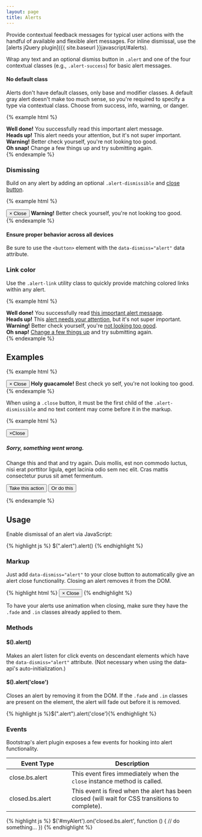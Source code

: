 ```yaml
---
layout: page
title: Alerts
---
```


Provide contextual feedback messages for typical user actions with the handful of available and flexible alert messages. For inline dismissal, use the [alerts jQuery plugin]({{ site.baseurl }}javascript/#alerts).

Wrap any text and an optional dismiss button in `.alert` and one of the four contextual classes (e.g., `.alert-success`) for basic alert messages.

<div class="bd-callout bd-callout-info">
  <h4>No default class</h4>
  <p>Alerts don't have default classes, only base and modifier classes. A default gray alert doesn't make too much sense, so you're required to specify a type via contextual class. Choose from success, info, warning, or danger.</p>
</div>

{% example html %}
<div class="alert alert-success" role="alert">
  <strong>Well done!</strong> You successfully read this important alert message.
</div>
<div class="alert alert-info" role="alert">
  <strong>Heads up!</strong> This alert needs your attention, but it's not super important.
</div>
<div class="alert alert-warning" role="alert">
  <strong>Warning!</strong> Better check yourself, you're not looking too good.
</div>
<div class="alert alert-danger" role="alert">
  <strong>Oh snap!</strong> Change a few things up and try submitting again.
</div>
{% endexample %}

### Dismissing

Build on any alert by adding an optional `.alert-dismissible` and [close button]().

{% example html %}
<div class="alert alert-warning alert-dismissible" role="alert">
  <button type="button" class="close" data-dismiss="alert" aria-label="Close">
    <span aria-hidden="true">&times;</span>
    <span class="sr-only">Close</span>
  </button>
  <strong>Warning!</strong> Better check yourself, you're not looking too good.
</div>
{% endexample %}

<div class="bd-callout bd-callout-warning">
  <h4>Ensure proper behavior across all devices</h4>
  <p>Be sure to use the <code>&lt;button&gt;</code> element with the <code>data-dismiss="alert"</code> data attribute.</p>
</div>

### Link color

Use the `.alert-link` utility class to quickly provide matching colored links within any alert.

{% example html %}
<div class="alert alert-success" role="alert">
  <strong>Well done!</strong> You successfully read <a href="#" class="alert-link">this important alert message</a>.
</div>
<div class="alert alert-info" role="alert">
  <strong>Heads up!</strong> This <a href="#" class="alert-link">alert needs your attention</a>, but it's not super important.
</div>
<div class="alert alert-warning" role="alert">
  <strong>Warning!</strong> Better check yourself, you're <a href="#" class="alert-link">not looking too good</a>.
</div>
<div class="alert alert-danger" role="alert">
  <strong>Oh snap!</strong> <a href="#" class="alert-link">Change a few things up</a> and try submitting again.
</div>
{% endexample %}


## Examples

{% example html %}
<div class="alert alert-warning alert-dismissible fade in" role="alert">
  <button type="button" class="close" data-dismiss="alert" aria-label="Close">
    <span aria-hidden="true">&times;</span>
    <span class="sr-only">Close</span>
  </button>
  <strong>Holy guacamole!</strong> Best check yo self, you're not looking too good.
</div>
{% endexample %}

When using a `.close` button, it must be the first child of the `.alert-dismissible` and no text content may come before it in the markup.

{% example html %}
<div class="alert alert-danger alert-dismissible fade in" role="alert">
  <button type="button" class="close" data-dismiss="alert"><span aria-hidden="true">&times;</span><span class="sr-only">Close</span></button>
  <h5 class="alert-heading">Sorry, something went wrong.</h5>
  <p>Change this and that and try again. Duis mollis, est non commodo luctus, nisi erat porttitor ligula, eget lacinia odio sem nec elit. Cras mattis consectetur purus sit amet fermentum.</p>
  <p>
    <button type="button" class="btn btn-danger">Take this action</button>
    <button type="button" class="btn btn-secondary">Or do this</button>
  </p>
</div>
{% endexample %}

## Usage

Enable dismissal of an alert via JavaScript:

{% highlight js %}
$(".alert").alert()
{% endhighlight %}

### Markup

Just add `data-dismiss="alert"` to your close button to automatically give an alert close functionality. Closing an alert removes it from the DOM.

{% highlight html %}
<button type="button" class="close" data-dismiss="alert" aria-label="Close">
  <span aria-hidden="true">&times;</span>
  <span class="sr-only">Close</span>
</button>
{% endhighlight %}

To have your alerts use animation when closing, make sure they have the `.fade` and `.in` classes already applied to them.

### Methods

#### $().alert()

Makes an alert listen for click events on descendant elements which have the `data-dismiss="alert"` attribute. (Not necessary when using the data-api's auto-initialization.)

#### $().alert('close')

Closes an alert by removing it from the DOM. If the `.fade` and `.in` classes are present on the element, the alert will fade out before it is removed.

{% highlight js %}$(".alert").alert('close'){% endhighlight %}

### Events

Bootstrap's alert plugin exposes a few events for hooking into alert functionality.

<div class="table-responsive">
  <table class="table table-bordered table-striped">
    <thead>
      <tr>
        <th style="width: 150px;">Event Type</th>
        <th>Description</th>
      </tr>
    </thead>
    <tbody>
      <tr>
        <td>close.bs.alert</td>
        <td>This event fires immediately when the <code>close</code> instance method is called.</td>
      </tr>
      <tr>
        <td>closed.bs.alert</td>
        <td>This event is fired when the alert has been closed (will wait for CSS transitions to complete).</td>
      </tr>
    </tbody>
  </table>
</div>

{% highlight js %}
$('#myAlert').on('closed.bs.alert', function () {
  // do something…
})
{% endhighlight %}
